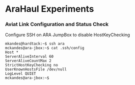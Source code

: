 # AraHaul Experiments

### Aviat Link Configuration and Status Check

Configure SSH on ARA JumpBox to disable HostKeyChecking
```
mkandes@hardtack:~$ ssh ara
mckandes@ara-jbox:~$ cat .ssh/config 
Host *
ServerAliveInterval 60
ServerAliveCountMax 2
StrictHostKeyChecking no
UserKnownHostsFile /dev/null
LogLevel QUIET
mckandes@ara-jbox:~$
```

